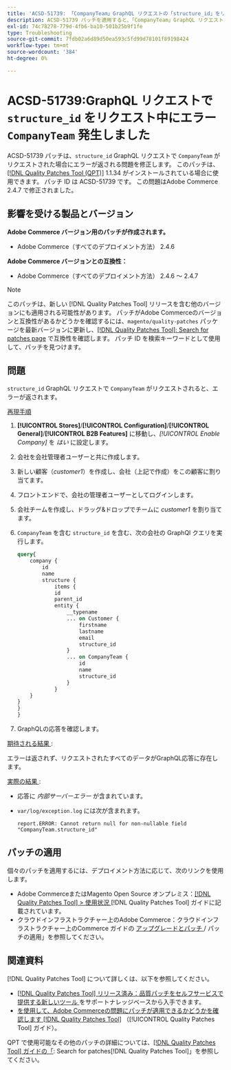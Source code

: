 ```yaml
---
title: 'ACSD-51739: 「CompanyTeam」GraphQL リクエストの「structure_id」をリクエスト中にエラーが発生しました'
description: ACSD-51739 パッチを適用すると、「CompanyTeam」GraphQL リクエストで「structure_id」がリクエストされた場合にエラーが返されるAdobe Commerceの問題を修正できます。
exl-id: 74c78278-779d-4fb6-ba10-501b25b9f1fe
type: Troubleshooting
source-git-commit: 7fdb02a6d89d50ea593c5fd99d78101f89198424
workflow-type: tm+mt
source-wordcount: '384'
ht-degree: 0%

---
```


# ACSD-51739:GraphQL リクエストで `structure_id` をリクエスト中にエラー `CompanyTeam` 発生しました

ACSD-51739 パッチは、`structure_id` GraphQL リクエストで `CompanyTeam` がリクエストされた場合にエラーが返される問題を修正します。 このパッチは、[[!DNL Quality Patches Tool (QPT)]](https://experienceleague.adobe.com/en/docs/commerce-operations/tools/quality-patches-tool/quality-patches-tool-to-self-serve-quality-patches) 1.1.34 がインストールされている場合に使用できます。 パッチ ID は ACSD-51739 です。 この問題はAdobe Commerce 2.4.7 で修正されました。

## 影響を受ける製品とバージョン

**Adobe Commerce バージョン用のパッチが作成されます。**

* Adobe Commerce（すべてのデプロイメント方法） 2.4.6

**Adobe Commerce バージョンとの互換性：**

* Adobe Commerce（すべてのデプロイメント方法） 2.4.6 ～ 2.4.7

>[!NOTE]
>
>このパッチは、新しい [!DNL Quality Patches Tool] リリースを含む他のバージョンにも適用される可能性があります。 パッチがAdobe Commerceのバージョンと互換性があるかどうかを確認するには、`magento/quality-patches` パッケージを最新バージョンに更新し、[[!DNL Quality Patches Tool]: Search for patches page](https://experienceleague.adobe.com/tools/commerce-quality-patches/index.html) で互換性を確認します。 パッチ ID を検索キーワードとして使用して、パッチを見つけます。

## 問題

`structure_id` GraphQL リクエストで `CompanyTeam` がリクエストされると、エラーが返されます。

<u> 再現手順 </u>

1. **[!UICONTROL Stores]**/**[!UICONTROL Configuration]**/**[!UICONTROL General]**/**[!UICONTROL B2B Features]** に移動し、*[!UICONTROL Enable Company]* を *はい* に設定します。
1. 会社を会社管理者ユーザーと共に作成します。
1. 新しい顧客（*customer1*）を作成し、会社（上記で作成）をこの顧客に割り当てます。
1. フロントエンドで、会社の管理者ユーザーとしてログインします。
1. 会社チームを作成し、ドラッグ&amp;ドロップでチームに *customer1* を割り当てます。
1. `CompanyTeam` を含む `structure_id` を含む、次の会社の GraphQl クエリを実行します。

   ```GraphQL
   query{
       company {
           id
           name
           structure {
               items {
               id
               parent_id
               entity {
                   __typename
                   ... on Customer {
                       firstname
                       lastname
                       email
                       structure_id
                   }
                   ... on CompanyTeam {
                       id
                       name
                       structure_id
                   }
               }
       }
   }
   }
   }
   ```

1. GraphQLの応答を確認します。

<u> 期待される結果 </u>:

エラーは返されず、リクエストされたすべてのデータがGraphQL応答に存在します。

<u> 実際の結果 </u>:

* 応答に *内部サーバーエラー* が含まれています。
* `var/log/exception.log` には次が含まれます。

  ```
  report.ERROR: Cannot return null for non-nullable field "CompanyTeam.structure_id"
  ```

## パッチの適用

個々のパッチを適用するには、デプロイメント方法に応じて、次のリンクを使用します。

* Adobe CommerceまたはMagento Open Source オンプレミス：[[!DNL Quality Patches Tool] > 使用状況 ](/help/tools/quality-patches-tool/usage.md) [!DNL Quality Patches Tool] ガイドに記載されています。
* クラウドインフラストラクチャー上のAdobe Commerce：クラウドインフラストラクチャー上のCommerce ガイドの [ アップグレードとパッチ ](https://experienceleague.adobe.com/docs/commerce-cloud-service/user-guide/develop/upgrade/apply-patches.html)/ パッチの適用」を参照してください。

## 関連資料

[!DNL Quality Patches Tool] について詳しくは、以下を参照してください。

* [[!DNL Quality Patches Tool]  リリース済み：品質パッチをセルフサービスで提供する新しいツール ](https://experienceleague.adobe.com/en/docs/commerce-operations/tools/quality-patches-tool/quality-patches-tool-to-self-serve-quality-patches) をサポートナレッジベースから入手できます。
* [ を使用して、Adobe Commerceの問題にパッチが適用できるかどうかを確認します  [!DNL Quality Patches Tool]](/help/tools/quality-patches-tool/patches-available-in-qpt/check-patch-for-magento-issue-with-magento-quality-patches.md) （[!UICONTROL Quality Patches Tool] ガイド）。


QPT で使用可能なその他のパッチの詳細については、[[!DNL Quality Patches Tool] ガイドの「](https://experienceleague.adobe.com/tools/commerce-quality-patches/index.html): Search for patches[!DNL Quality Patches Tool]」を参照してください。
